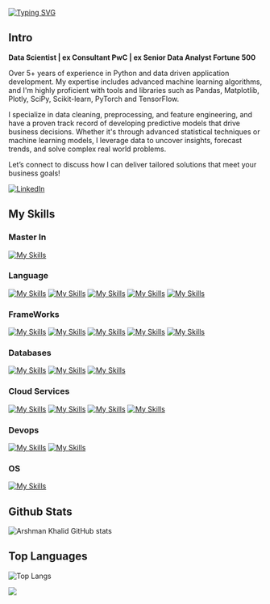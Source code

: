<a href="https://git.io/typing-svg"><img src="https://readme-typing-svg.demolab.com?font=Fira+Code&size=40&pause=1000&color=06C996&background=FF331B00&center=true&vCenter=true&multiline=true&random=true&width=1500&height=100&lines=Analyze+%7C+Predict+%7C+Deploy" alt="Typing SVG" /></a>

## Intro

**Data Scientist | ex Consultant PwC | ex Senior Data Analyst Fortune 500**

Over 5+ years of experience in Python and data driven application development. My expertise includes advanced machine learning algorithms, and I'm highly proficient with tools and libraries such as Pandas, Matplotlib, Plotly, SciPy, Scikit-learn, PyTorch and TensorFlow.

I specialize in data cleaning, preprocessing, and feature engineering, and have a proven track record of developing predictive models that drive business decisions. Whether it's through advanced statistical techniques or machine learning models, I leverage data to uncover insights, forecast trends, and solve complex real world problems.

Let’s connect to discuss how I can deliver tailored solutions that meet your business goals!

[![LinkedIn](https://img.shields.io/badge/LinkedIn-%230077B5.svg?logo=linkedin&logoColor=white)](https://www.linkedin.com/in/arshmankhalid/) 


## My Skills

### Master In

[![My Skills](https://skillicons.dev/icons?i=ai)](Artifical-Intellignce)

### Language

[![My Skills](https://skillicons.dev/icons?i=python)](python)
[![My Skills](https://skillicons.dev/icons?i=r)](r)
[![My Skills](https://skillicons.dev/icons?i=scala)](scala)
[![My Skills](https://skillicons.dev/icons?i=bash)](bash)
[![My Skills](https://skillicons.dev/icons?i=cpp)](cpp)

### FrameWorks

[![My Skills](https://skillicons.dev/icons?i=django)](Django)
[![My Skills](https://skillicons.dev/icons?i=flask)](flask)
[![My Skills](https://skillicons.dev/icons?i=fastapi)](FastApi)
[![My Skills](https://skillicons.dev/icons?i=tensorflow)](Tensorflow)
[![My Skills](https://skillicons.dev/icons?i=pytorch)](Pytorch)

### Databases

[![My Skills](https://skillicons.dev/icons?i=mysql)](MySql)
[![My Skills](https://skillicons.dev/icons?i=postgresql)](Postgres)
[![My Skills](https://skillicons.dev/icons?i=mongodb)](MongoDb)


### Cloud Services

[![My Skills](https://skillicons.dev/icons?i=aws)](AWS)
[![My Skills](https://skillicons.dev/icons?i=azure)](Azure)
[![My Skills](https://skillicons.dev/icons?i=googlecloud)](GoogleCloud)
[![My Skills](https://skillicons.dev/icons?i=heroku)](Heroku)


### Devops

[![My Skills](https://skillicons.dev/icons?i=docker)](Docker)
[![My Skills](https://skillicons.dev/icons?i=kubernetes)](Kubernetes)

### OS

[![My Skills](https://skillicons.dev/icons?i=linux,osx)](https://skillicons.dev)

## Github Stats

![Arshman Khalid GitHub stats](https://github-readme-stats.vercel.app/api?username=arshmankhalid88&show_icons=true&theme=transparent)

## Top Languages

![Top Langs](https://github-readme-stats.vercel.app/api/top-langs/?username=arshmankhalid88&hide_progress=true&theme=dark)

![](https://komarev.com/ghpvc/?username=arshmankhalid88)

